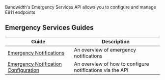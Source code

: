 Bandwidth's Emergency Services API allows you to configure and manage E911 endpoints

## Emergency Services Guides
| Guide | Description |
|--|--|
| [Emergency Notifications](guides/emergencyNotifications.md) | An overview of emergency notifications |
| [Emergency Notification Configuration](guides/configEmergencyNotifications.md) | An overview of how to configure notifications via the API |
